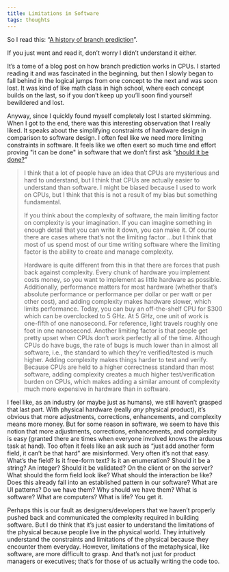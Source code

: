 ```yaml
---
title: Limitations in Software
tags: thoughts 
---
```


So I read this: “[A history of branch prediction](https://danluu.com/branch-prediction/)”.

If you just went and read it, don’t worry I didn’t understand it either.

It’s a tome of a blog post on how branch prediction works in CPUs. I started reading it and was fascinated in the beginning, but then I slowly began to fall behind in the logical jumps from one concept to the next and was soon lost. It was kind of like math class in high school, where each concept builds on the last, so if you don’t keep up you’ll soon find yourself bewildered and lost. 

Anyway, since I quickly found myself completely lost I started skimming. When I got to the end, there was this interesting observation that I really liked. It speaks about the simplifying constraints of hardware design in comparison to software design. I often feel like we need more limiting constraints in software. It feels like we often exert so much time and effort proving "it can be done" in software that we don’t first ask “[should it be done?](http://s2.quickmeme.com/img/59/5940114b57a48c126522c65b6fb0936a900871a0fa482eafabb9e9af07412764.jpg)”

> I think that a lot of people have an idea that CPUs are mysterious and hard to understand, but I think that CPUs are actually easier to understand than software. I might be biased because I used to work on CPUs, but I think that this is not a result of my bias but something fundamental.
> 
> If you think about the complexity of software, the main limiting factor on complexity is your imagination. If you can imagine something in enough detail that you can write it down, you can make it. Of course there are cases where that’s not the limiting factor …but I think that most of us spend most of our time writing software where the limiting factor is the ability to create and manage complexity.
> 
> Hardware is quite different from this in that there are forces that push back against complexity. Every chunk of hardware you implement costs money, so you want to implement as little hardware as possible. Additionally, performance matters for most hardware (whether that’s absolute performance or performance per dollar or per watt or per other cost), and adding complexity makes hardware slower, which limits performance. Today, you can buy an off-the-shelf CPU for $300 which can be overclocked to 5 GHz. At 5 GHz, one unit of work is one-fifth of one nanosecond. For reference, light travels roughly one foot in one nanosecond. Another limiting factor is that people get pretty upset when CPUs don’t work perfectly all of the time. Although CPUs do have bugs, the rate of bugs is much lower than in almost all software, i.e., the standard to which they’re verified/tested is much higher. Adding complexity makes things harder to test and verify. Because CPUs are held to a higher correctness standard than most software, adding complexity creates a much higher test/verification burden on CPUs, which makes adding a similar amount of complexity much more expensive in hardware than in software.

I feel like, as an industry (or maybe just as humans), we still haven’t grasped that last part. With physical hardware (really *any* physical product), it’s obvious that more adjustments, corrections, enhancements, and complexity means more money. But for some reason in software, we seem to have this notion that more adjustments, corrections, enhancements, and complexity is easy (granted there are times when everyone involved knows the arduous task at hand). Too often it feels like an ask such as “just add another form field, it can’t be that hard” are misinformed. Very often it’s not that easy. What’s the field? Is it free-form text? Is it an enumeration? Should it be a string? An integer? Should it be validated? On the client or on the server? What should the form field look like? What should the interaction be like? Does this already fall into an established pattern in our software? What are UI patterns? Do we have them? Why should we have them? What is software? What are computers? What is life? You get it.

Perhaps this is our fault as designers/developers that we haven’t properly pushed back and communicated the complexity required in building software. But I do think that it’s just easier to understand the limitations of the physical because people live in the physical world. They intuitively understand the constraints and limitations of the physical because they encounter them everyday. However, limitations of the metaphysical, like software, are more difficult to grasp. And that’s not just for product managers or executives; that’s for those of us actually writing the code too.
